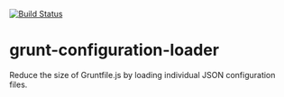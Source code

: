 [![Build Status](https://snap-ci.com/asceresini/grunt-configuration-loader/branch/master/build_image)](https://snap-ci.com/asceresini/grunt-configuration-loader/branch/master)

# grunt-configuration-loader
Reduce the size of Gruntfile.js by loading individual JSON configuration files.
